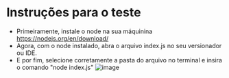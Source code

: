 # Instruções para o teste

- Primeiramente, instale o node na sua máquinina https://nodejs.org/en/download/
- Agora, com o node instalado, abra o arquivo index.js no seu versionador ou IDE.
- E por fim, selecione corretamente a pasta do arquivo no terminal e insira o comando "node index.js" 
![image](https://user-images.githubusercontent.com/90061974/184425102-8cfc707a-d1c4-41cf-8945-f6d48f467363.png)
